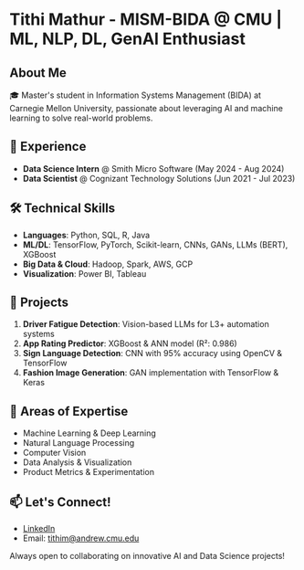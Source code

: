 # Tithi Mathur - MISM-BIDA @ CMU | ML, NLP, DL, GenAI Enthusiast

## About Me

🎓 Master's student in Information Systems Management (BIDA) at Carnegie Mellon University, passionate about leveraging AI and machine learning to solve real-world problems.

## 🚀 Experience

- **Data Science Intern** @ Smith Micro Software (May 2024 - Aug 2024)
- **Data Scientist** @ Cognizant Technology Solutions (Jun 2021 - Jul 2023)

## 🛠️ Technical Skills

- **Languages**: Python, SQL, R, Java
- **ML/DL**: TensorFlow, PyTorch, Scikit-learn, CNNs, GANs, LLMs (BERT), XGBoost
- **Big Data & Cloud**: Hadoop, Spark, AWS, GCP
- **Visualization**: Power BI, Tableau

## 🔬 Projects

1. **Driver Fatigue Detection**: Vision-based LLMs for L3+ automation systems
2. **App Rating Predictor**: XGBoost & ANN model (R²: 0.986)
3. **Sign Language Detection**: CNN with 95% accuracy using OpenCV & TensorFlow
4. **Fashion Image Generation**: GAN implementation with TensorFlow & Keras

## 🌟 Areas of Expertise

- Machine Learning & Deep Learning
- Natural Language Processing
- Computer Vision
- Data Analysis & Visualization
- Product Metrics & Experimentation

## 📫 Let's Connect!

- [LinkedIn](https://www.linkedin.com/in/tithimathur)
- Email: tithim@andrew.cmu.edu

Always open to collaborating on innovative AI and Data Science projects!
